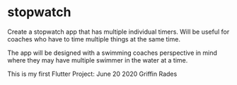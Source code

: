 # stopwatch

Create a stopwatch app that has multiple individual timers. Will be useful for coaches who have to time multiple things at the same time. 

The app will be designed with a swimming coaches perspective in mind where they may have multiple swimmer in the water at a time. 

This is my first Flutter Project:
June 20 2020
Griffin Rades
